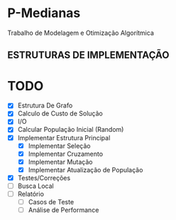 # P-Medianas
Trabalho de Modelagem e Otimização Algorítmica

## ESTRUTURAS DE IMPLEMENTAÇÃO


# TODO
- [x] Estrutura De Grafo
- [x] Calculo de Custo de Solução
- [x] I/O
- [x] Calcular População Inicial (Random)
- [x] Implementar Estrutura Principal
  - [x] Implementar Seleção
  - [x] Implementar Cruzamento
  - [x] Implementar Mutação
  - [x] Implementar Atualização de População
- [x] Testes/Correções
- [ ] Busca Local
- [ ] Relatório
  - [ ] Casos de Teste
  - [ ] Análise de Performance
